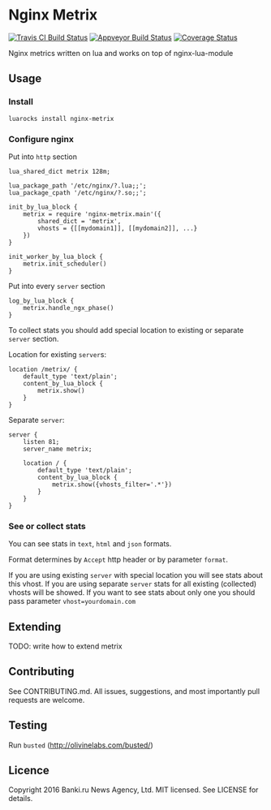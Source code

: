 Nginx Metrix
============
[![Travis CI Build Status](https://travis-ci.org/bankiru/nginx-metrix.svg?branch=1.0-dev)](https://travis-ci.org/bankiru/nginx-metrix)
[![Appveyor Build Status](https://ci.appveyor.com/api/projects/status/s3hy8fq32869o375/branch/1.0-dev?svg=true)](https://ci.appveyor.com/project/ekho/nginx-metrix/branch/1.0-dev)
[![Coverage Status](https://coveralls.io/repos/github/bankiru/nginx-metrix/badge.svg?branch=1.0-dev)](https://coveralls.io/github/bankiru/nginx-metrix?branch=1.0-dev)

Nginx metrics written on lua and works on top of nginx-lua-module

Usage
-----

### Install

```
luarocks install nginx-metrix
```

### Configure nginx

Put into `http` section

```
lua_shared_dict metrix 128m;

lua_package_path '/etc/nginx/?.lua;;';
lua_package_cpath '/etc/nginx/?.so;;';

init_by_lua_block {
    metrix = require 'nginx-metrix.main'({
        shared_dict = 'metrix',
        vhosts = {[[mydomain1]], [[mydomain2]], ...}
    })
}

init_worker_by_lua_block {
    metrix.init_scheduler()
}
```

Put into every `server` section

```
log_by_lua_block {
    metrix.handle_ngx_phase()
}
```

To collect stats you should add special location to existing or separate `server` section.

Location for existing `server`s:
```
location /metrix/ {
    default_type 'text/plain';
    content_by_lua_block {
        metrix.show()
    }
}
```

Separate `server`:

```
server {
    listen 81;
    server_name metrix;
    
    location / {
        default_type 'text/plain';
        content_by_lua_block {
            metrix.show({vhosts_filter='.*'})
        }
    }
}
```

### See or collect stats

You can see stats in `text`, `html` and `json` formats.

Format determines by `Accept` http header or by parameter `format`.

If you are using existing `server` with special location you will see stats about this vhost.
If you are using separate `server` stats for all existing (collected) vhosts will be showed.
If you want to see stats about only one you should pass parameter `vhost=yourdomain.com` 

Extending
---------

TODO: write how to extend metrix


Contributing
------------

See CONTRIBUTING.md. All issues, suggestions, and most importantly pull requests are welcome.

Testing
-------

Run `busted` (http://olivinelabs.com/busted/)

Licence
-------

Copyright 2016 Banki.ru News Agency, Ltd. MIT licensed. See LICENSE for details.

